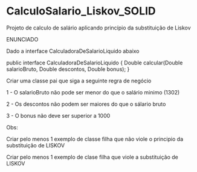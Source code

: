 # CalculoSalario_Liskov_SOLID
Projeto de calculo de salário aplicando princípio da substituição de Liskov


ENUNCIADO


Dado a interface CalculadoraDeSalarioLiquido abaixo

public interface CalculadoraDeSalarioLiquido {
    Double calcular(Double salarioBruto, Double descontos, Double bonus);
}

Criar uma classe pai que siga a seguinte regra de negócio

1 - O salarioBruto não pode ser menor do que o salário minimo (1302)

2 - Os descontos não podem ser maiores do que o sálario bruto

3 - O bonus não deve ser superior a 1000


Obs:

Criar pelo menos 1 exemplo de classe filha que não viole o principio da substituição de LISKOV

Criar pelo menos 1 exemplo de clase filha que viole a substituição de LISKOV
